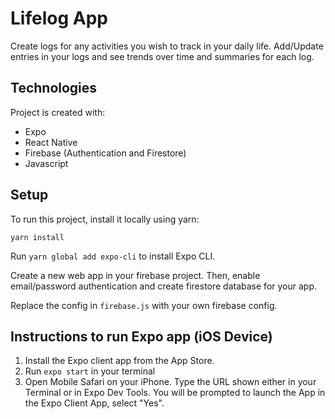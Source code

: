 # Lifelog App
Create logs for any activities you wish to track in your daily life. Add/Update entries in your logs and see trends over time and summaries for each log.

## Technologies
Project is created with:

- Expo
- React Native
- Firebase (Authentication and Firestore)
- Javascript

## Setup
To run this project, install it locally using yarn:

`yarn install`

Run `yarn global add expo-cli` to install Expo CLI.

Create a new web app in your firebase project. Then, enable email/password authentication and create firestore database for your app.

Replace the config in `firebase.js` with your own firebase config.

## Instructions to run Expo app (iOS Device) 
1. Install the Expo client app from the App Store.
2. Run `expo start` in your terminal
3. Open Mobile Safari on your iPhone. Type the URL shown either in your Terminal or in Expo Dev Tools. You will be prompted to launch the App in the Expo Client App, select "Yes".
